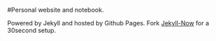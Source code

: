 #Personal website and notebook.

Powered by Jekyll and hosted by Github Pages. Fork [Jekyll-Now](https://github.com/barryclark/jekyll-now) for a 30second setup.
